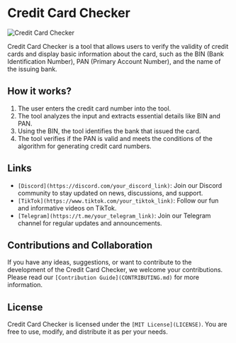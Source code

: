 # Credit Card Checker

![Credit Card Checker](https://example.com/credit_card_checker.png)

Credit Card Checker is a tool that allows users to verify the validity of credit cards and display basic information about the card, such as the BIN (Bank Identification Number), PAN (Primary Account Number), and the name of the issuing bank.

## How it works?

1. The user enters the credit card number into the tool.
2. The tool analyzes the input and extracts essential details like BIN and PAN.
3. Using the BIN, the tool identifies the bank that issued the card.
4. The tool verifies if the PAN is valid and meets the conditions of the algorithm for generating credit card numbers.

## Links

- `[Discord](https://discord.com/your_discord_link)`: Join our Discord community to stay updated on news, discussions, and support.
- `[TikTok](https://www.tiktok.com/your_tiktok_link)`: Follow our fun and informative videos on TikTok.
- `[Telegram](https://t.me/your_telegram_link)`: Join our Telegram channel for regular updates and announcements.

## Contributions and Collaboration

If you have any ideas, suggestions, or want to contribute to the development of the Credit Card Checker, we welcome your contributions. Please read our `[Contribution Guide](CONTRIBUTING.md)` for more information.

## License

Credit Card Checker is licensed under the `[MIT License](LICENSE)`. You are free to use, modify, and distribute it as per your needs.
